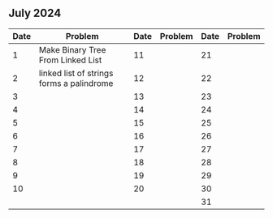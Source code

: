 ## July 2024

| Date | Problem                                   | Date | Problem | Date | Problem |
| ---- | ----------------------------------------- | ---- | ------- | ---- | ------- |
| 1    | Make Binary Tree From Linked List         | 11   |         | 21   |         |
| 2    | linked list of strings forms a palindrome | 12   |         | 22   |         |
| 3    |                                           | 13   |         | 23   |         |
| 4    |                                           | 14   |         | 24   |         |
| 5    |                                           | 15   |         | 25   |         |
| 6    |                                           | 16   |         | 26   |         |
| 7    |                                           | 17   |         | 27   |         |
| 8    |                                           | 18   |         | 28   |         |
| 9    |                                           | 19   |         | 29   |         |
| 10   |                                           | 20   |         | 30   |         |
|      |                                           |      |         | 31   |         |
